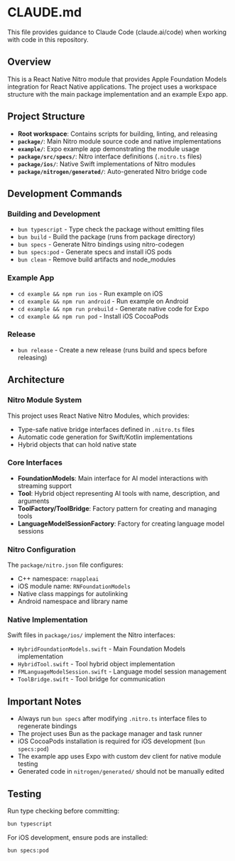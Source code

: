 # CLAUDE.md

This file provides guidance to Claude Code (claude.ai/code) when working with code in this repository.

## Overview

This is a React Native Nitro module that provides Apple Foundation Models integration for React Native applications. The project uses a workspace structure with the main package implementation and an example Expo app.

## Project Structure

- **Root workspace**: Contains scripts for building, linting, and releasing
- **`package/`**: Main Nitro module source code and native implementations
- **`example/`**: Expo example app demonstrating the module usage
- **`package/src/specs/`**: Nitro interface definitions (`.nitro.ts` files)
- **`package/ios/`**: Native Swift implementations of Nitro modules
- **`package/nitrogen/generated/`**: Auto-generated Nitro bridge code

## Development Commands

### Building and Development
- `bun typescript` - Type check the package without emitting files
- `bun build` - Build the package (runs from package directory)
- `bun specs` - Generate Nitro bindings using nitro-codegen
- `bun specs:pod` - Generate specs and install iOS pods
- `bun clean` - Remove build artifacts and node_modules

### Example App
- `cd example && npm run ios` - Run example on iOS
- `cd example && npm run android` - Run example on Android
- `cd example && npm run prebuild` - Generate native code for Expo
- `cd example && npm run pod` - Install iOS CocoaPods

### Release
- `bun release` - Create a new release (runs build and specs before releasing)

## Architecture

### Nitro Module System
This project uses React Native Nitro Modules, which provides:
- Type-safe native bridge interfaces defined in `.nitro.ts` files
- Automatic code generation for Swift/Kotlin implementations
- Hybrid objects that can hold native state

### Core Interfaces
- **FoundationModels**: Main interface for AI model interactions with streaming support
- **Tool**: Hybrid object representing AI tools with name, description, and arguments
- **ToolFactory/ToolBridge**: Factory pattern for creating and managing tools
- **LanguageModelSessionFactory**: Factory for creating language model sessions

### Nitro Configuration
The `package/nitro.json` file configures:
- C++ namespace: `rnappleai`
- iOS module name: `RNFoundationModels`
- Native class mappings for autolinking
- Android namespace and library name

### Native Implementation
Swift files in `package/ios/` implement the Nitro interfaces:
- `HybridFoundationModels.swift` - Main Foundation Models implementation
- `HybridTool.swift` - Tool hybrid object implementation
- `FMLanguageModelSession.swift` - Language model session management
- `ToolBridge.swift` - Tool bridge for communication

## Important Notes

- Always run `bun specs` after modifying `.nitro.ts` interface files to regenerate bindings
- The project uses Bun as the package manager and task runner
- iOS CocoaPods installation is required for iOS development (`bun specs:pod`)
- The example app uses Expo with custom dev client for native module testing
- Generated code in `nitrogen/generated/` should not be manually edited

## Testing

Run type checking before committing:
```bash
bun typescript
```

For iOS development, ensure pods are installed:
```bash
bun specs:pod
```
